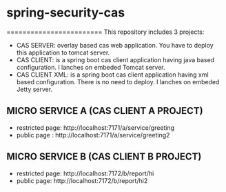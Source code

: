 # spring-security-cas #
========================
This repository includes 3 projects:
* CAS SERVER: overlay based cas web application. You have to deploy this application to tomcat server.
* CAS CLIENT: is a spring boot cas client application having java based configuration. I lanches on embeded Tomcat server.
* CAS CLIENT XML:  is a spring boot cas client application having xml based configuration. There is no need to deploy. I lanches on embeded Jetty server.

## MICRO SERVICE A (CAS CLIENT A PROJECT) ##
* restricted page: http://localhost:7171/a/service/greeting
* public page : http://localhost:7171/a/service/greeting2


## MICRO SERVICE B (CAS CLIENT B PROJECT) ##
* restricted page: http://localhost:7172/b/report/hi
* public page: http://localhost:7172/b/report/hi2


